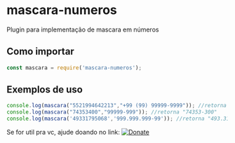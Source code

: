 # mascara-numeros
Plugin para implementação de mascara em números

## Como importar

```js
const mascara = require('mascara-numeros');
```

## Exemplos de uso

```js
console.log(mascara("5521994642213","+99 (99) 99999-9999")); //retorna "+55 (21) 99464-2213"
console.log(mascara("74353400","99999-999")); //retorna "74353-300"
console.log(mascara('49331795068','999.999.999-99')); //retorna "493.317.950-68"
```

Se for util pra vc, ajude doando no link:
[![Donate](https://img.shields.io/badge/Donate-PayPal-green.svg)](https://www.paypal.com/cgi-bin/webscr?cmd=_s-xclick&hosted_button_id=KFY4VDJHK75F2)
